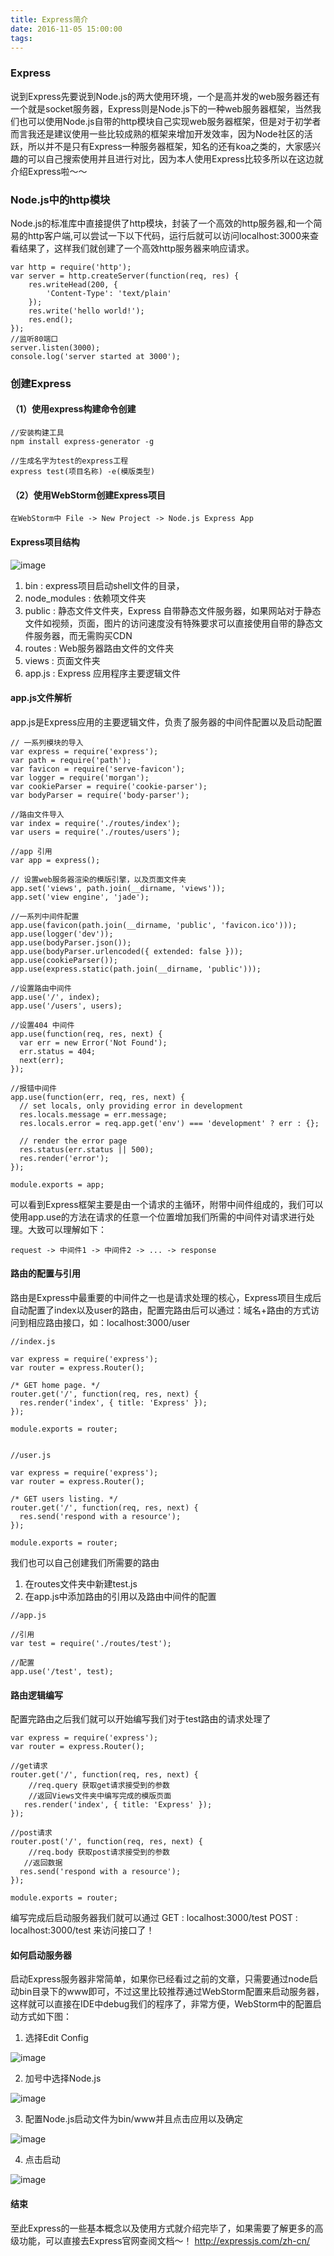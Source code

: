 ```yaml
---
title: Express简介
date: 2016-11-05 15:00:00
tags:
---
```


### Express
说到Express先要说到Node.js的两大使用环境，一个是高并发的web服务器还有一个就是socket服务器，Express则是Node.js下的一种web服务器框架，当然我们也可以使用Node.js自带的http模块自己实现web服务器框架，但是对于初学者而言我还是建议使用一些比较成熟的框架来增加开发效率，因为Node社区的活跃，所以并不是只有Express一种服务器框架，知名的还有koa之类的，大家感兴趣的可以自己搜索使用并且进行对比，因为本人使用Express比较多所以在这边就介绍Express啦～～
  
### Node.js中的http模块
Node.js的标准库中直接提供了http模块，封装了一个高效的http服务器,和一个简易的http客户端,可以尝试一下以下代码，运行后就可以访问localhost:3000来查看结果了，这样我们就创建了一个高效http服务器来响应请求。

```
var http = require('http');
var server = http.createServer(function(req, res) {
    res.writeHead(200, {
        'Content-Type': 'text/plain'
    });
    res.write('hello world!');
    res.end();
});
//监听80端口
server.listen(3000);
console.log('server started at 3000');
```

### 创建Express

#### （1）使用express构建命令创建

```
//安装构建工具
npm install express-generator -g 

//生成名字为test的express工程
express test(项目名称) -e(模版类型) 

```

#### （2）使用WebStorm创建Express项目

```
在WebStorm中 File -> New Project -> Node.js Express App
```

#### Express项目结构

![image](http://files.magiclizi.com/2D4782B9-4F82-4BF9-AFE6-764E6F714A24.png)

1. bin : express项目启动shell文件的目录，
2. node_modules : 依赖项文件夹
3. public : 静态文件文件夹，Express 自带静态文件服务器，如果网站对于静态文件如视频，页面，图片的访问速度没有特殊要求可以直接使用自带的静态文件服务器，而无需购买CDN
4. routes : Web服务器路由文件的文件夹
5. views : 页面文件夹
6. app.js : Express 应用程序主要逻辑文件

#### app.js文件解析
app.js是Express应用的主要逻辑文件，负责了服务器的中间件配置以及启动配置

```
// 一系列模块的导入
var express = require('express');
var path = require('path');
var favicon = require('serve-favicon');
var logger = require('morgan');
var cookieParser = require('cookie-parser');
var bodyParser = require('body-parser');

//路由文件导入
var index = require('./routes/index');
var users = require('./routes/users');

//app 引用
var app = express();

// 设置web服务器渲染的模版引擎，以及页面文件夹
app.set('views', path.join(__dirname, 'views'));
app.set('view engine', 'jade');

//一系列中间件配置
app.use(favicon(path.join(__dirname, 'public', 'favicon.ico')));
app.use(logger('dev'));
app.use(bodyParser.json());
app.use(bodyParser.urlencoded({ extended: false }));
app.use(cookieParser());
app.use(express.static(path.join(__dirname, 'public')));

//设置路由中间件
app.use('/', index);
app.use('/users', users);

//设置404 中间件
app.use(function(req, res, next) {
  var err = new Error('Not Found');
  err.status = 404;
  next(err);
});

//报错中间件
app.use(function(err, req, res, next) {
  // set locals, only providing error in development
  res.locals.message = err.message;
  res.locals.error = req.app.get('env') === 'development' ? err : {};

  // render the error page
  res.status(err.status || 500);
  res.render('error');
});

module.exports = app;

```
可以看到Express框架主要是由一个请求的主循环，附带中间件组成的，我们可以使用app.use的方法在请求的任意一个位置增加我们所需的中间件对请求进行处理。大致可以理解如下：

```
request -> 中间件1 -> 中间件2 -> ... -> response
```

#### 路由的配置与引用
路由是Express中最重要的中间件之一也是请求处理的核心，Express项目生成后自动配置了index以及user的路由，配置完路由后可以通过：域名+路由的方式访问到相应路由接口，如：localhost:3000/user

```
//index.js

var express = require('express');
var router = express.Router();

/* GET home page. */
router.get('/', function(req, res, next) {
  res.render('index', { title: 'Express' });
});

module.exports = router;


```

```
//user.js

var express = require('express');
var router = express.Router();

/* GET users listing. */
router.get('/', function(req, res, next) {
  res.send('respond with a resource');
});

module.exports = router;

```

我们也可以自己创建我们所需要的路由
1. 在routes文件夹中新建test.js
2. 在app.js中添加路由的引用以及路由中间件的配置

```
//app.js

//引用
var test = require('./routes/test');

//配置
app.use('/test', test);

```

#### 路由逻辑编写
配置完路由之后我们就可以开始编写我们对于test路由的请求处理了

```
var express = require('express');
var router = express.Router();

//get请求
router.get('/', function(req, res, next) {
    //req.query 获取get请求接受到的参数
    //返回Views文件夹中编写完成的模版页面
   res.render('index', { title: 'Express' });
});

//post请求
router.post('/', function(req, res, next) {
    //req.body 获取post请求接受到的参数
   //返回数据
  res.send('respond with a resource');
});

module.exports = router;

```

编写完成后启动服务器我们就可以通过
GET : localhost:3000/test
POST : localhost:3000/test
来访问接口了！

#### 如何启动服务器
启动Express服务器非常简单，如果你已经看过之前的文章，只需要通过node启动bin目录下的www即可，不过这里比较推荐通过WebStorm配置来启动服务器，这样就可以直接在IDE中debug我们的程序了，非常方便，WebStorm中的配置启动方式如下图：

1. 选择Edit Config

![image](http://magiclizi.b0.upaiyun.com/CB630938-713D-4546-B8E0-CA1AA11CB21E.png!w640)

2. 加号中选择Node.js

![image](http://magiclizi.b0.upaiyun.com/D16111BB-7F92-41BB-A25A-F86458605896.png!w640)

3. 配置Node.js启动文件为bin/www并且点击应用以及确定

![image](http://magiclizi.b0.upaiyun.com/E13981C7-FD9C-4650-A327-A9242CB46F55.png!w640)

4. 点击启动

![image](http://magiclizi.b0.upaiyun.com/E693F19A-4440-4F6E-AAB8-1DCE07E77426.png!w640)

#### 结束
至此Express的一些基本概念以及使用方式就介绍完毕了，如果需要了解更多的高级功能，可以直接去Express官网查阅文档～！
http://expressjs.com/zh-cn/
















